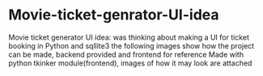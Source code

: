# Movie-ticket-genrator-UI-idea
Movie ticket generator UI idea: was thinking about making a UI for ticket booking in Python and sqllite3 the following images show how the project can be made, backend provided and frontend for reference
Made with python tkinker module(frontend), images of how it may look are attached
